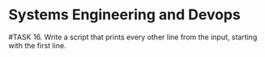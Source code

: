# Systems Engineering and Devops
#TASK 16.
Write a script that prints every other line from the input, starting with the first line.
